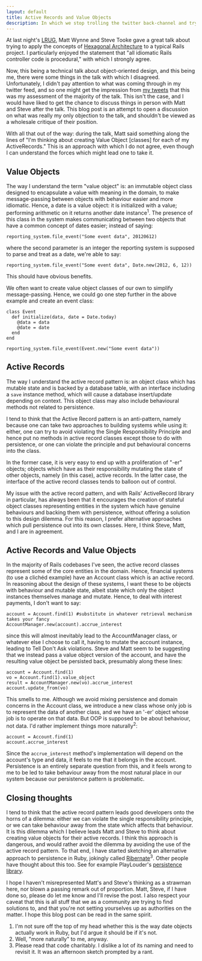 ```yaml
---
layout: default
title: Active Records and Value Objects
description: In which we stop trolling the twitter back-channel and try to say something of worth
---
```

At last night's [LRUG](http://lrug.org), Matt Wynne and Steve Tooke gave a great talk about trying to apply the concepts of [Hexagonal Architecture](http://alistair.cockburn.us/Hexagonal+architecture) to a typical Rails project. I particularly enjoyed the statement that "all idiomatic Rails controller code is procedural," with which I strongly agree.

Now, this being a technical talk about object-oriented design, and this being me, there were some things in the talk with which I disagreed. Unfortunately, I didn't pay attention to what was coming through in my twitter feed, and so one might get the impression from [my tweets](http://storify.com/mortice/what-happens-when-you-rant-on-twitter-without-cont) that this was my assessment of the majority of the talk. This isn't the case, and I would have liked to get the chance to discuss things in person with Matt and Steve after the talk. This blog post is an attempt to open a discussion on what was really my only objection to the talk, and shouldn't be viewed as a wholesale critique of their position.

With all that out of the way: during the talk, Matt said something along the lines of "I'm thinking about creating Value Object [classes] for each of my ActiveRecords." This is an approach with which I do not agree, even though I can understand the forces which might lead one to take it.

## Value Objects ##

The way I understand the term "value object" is: an immutable object class designed to encapsulate a value with meaning in the domain, to make message-passing between objects with behaviour easier and more idiomatic. Hence, a date is a value object: it is initialized with a value; performing arithmetic on it returns another date instance<sup>1</sup>. The presence of this class in the system makes communicating between two objects that have a common concept of dates easier; instead of saying:

    reporting_system.file_event("Some event data", 20120612)

where the second parameter is an integer the reporting system is supposed to parse and treat as a date, we're able to say:

    reporting_system.file_event("Some event data", Date.new(2012, 6, 12))

This should have obvious benefits.

We often want to create value object classes of our own to simplify message-passing. Hence, we could go one step further in the above example and create an event class:

    class Event
      def initialize(data, date = Date.today)
        @data = data
        @date = date
      end
    end

    reporting_system.file_event(Event.new("Some event data"))

## Active Records ##

The way I understand the active record pattern is: an object class which has mutable state and is backed by a database table, with an interface including a `save` instance method, which will cause a database insert/update depending on context. This object class may also include behavioural methods not related to persistence.

I tend to think that the Active Record pattern is an anti-pattern, namely because one can take two approaches to building systems while using it: either, one can try to avoid violating the Single Responsibility Principle and hence put no methods in active record classes except those to do with persistence, or one can violate the principle and put behavioural concerns into the class.

In the former case, it is very easy to end up with a proliferation of "-er" objects; objects which have as their responsibility mutating the state of other objects, namely (in this case), active records. In the latter case, the interface of the active record classes tends to balloon out of control.

My issue with the active record pattern, and with Rails' ActiveRecord library in particular, has always been that it encourages the creation of stateful object classes representing entities in the system which have genuine behaviours and backing them with persistence, without offering a solution to this design dilemma. For this reason, I prefer alternative approaches which pull persistence out into its own classes. Here, I think Steve, Matt, and I are in agreement.

## Active Records and Value Objects ##

In the majority of Rails codebases I've seen, the active record classes represent some of the core entities in the domain. Hence, financial systems (to use a clichéd example) have an Account class which is an active record. In reasoning about the design of these systems, I want these to be objects with behaviour and mutable state, albeit state which only the object instances themselves manage and mutate. Hence, to deal with interest payments, I don't want to say:

    account = Account.find(1) #substitute in whatever retrieval mechanism takes your fancy
    AccountManager.new(account).accrue_interest

since this will almost inevitably lead to the AccountManager class, or whatever else I choose to call it, having to mutate the account instance, leading to Tell Don't Ask violations. Steve and Matt seem to be suggesting that we instead pass a value object version of the account, and have the resulting value object be persisted back, presumably along these lines:

    account = Account.find(1)
    vo = Account.find(1).value_object
    result = AccountManager.new(vo).accrue_interest
    account.update_from(vo)

This smells to me. Although we avoid mixing persistence and domain concerns in the Account class, we introduce a new class whose only job is to represent the data of another class, and we have an '-er' object whose job is to operate on that data. But OOP is supposed to be about behaviour, not data. I'd rather implement things more naturally<sup>2</sup>:

    account = Account.find(1)
    account.accrue_interest

Since the `accrue_interest` method's implementation will depend on the account's type and data, it feels to me that it belongs in the account. Persistence is an entirely separate question from this, and it feels wrong to me to be led to take behaviour away from the most natural place in our system because our persistence pattern is problematic.

## Closing thoughts ##

I tend to think that the active record pattern leads good developers onto the horns of a dilemma: either we can violate the single responsibility principle, or we can take behaviour away from the state which affects that behaviour. It is this dilemma which I believe leads Matt and Steve to think about creating value objects for their active records. I think this approach is dangerous, and would rather avoid the dilemma by avoiding the use of the active record pattern. To that end, I have started sketching an alternative approach to persistence in Ruby, jokingly called [Ribernate](https://github.com/mortice/ribernate)<sup>3</sup>. Other people have thought about this too. See for example PlayLouder's [persistence library](https://github.com/playlouder/persistence).

I hope I haven't misrepresented Matt's and Steve's thinking as a strawman here, nor blown a passing remark out of proportion. Matt, Steve, if I have done so, please do let me know and I'll revise the post. I also respect your caveat that this is all stuff that we as a community are trying to find solutions to, and that you're not setting yourselves up as authorities on the matter. I hope this blog post can be read in the same spirit.

1. I'm not sure off the top of my head whether this is the way date objects actually work in Ruby, but I'd argue it should be if it's not.
2. Well, "more naturally" to me, anyway.
3. Please read that code charitably. I dislike a lot of its naming and need to revisit it. It was an afternoon sketch prompted by a rant.
